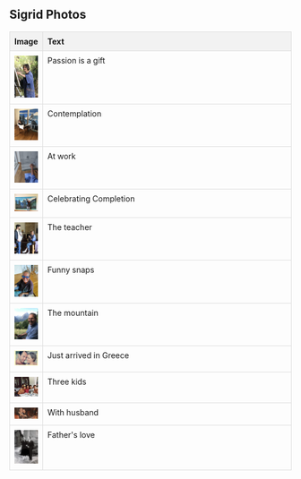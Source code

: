 ## Sigrid Photos

<html lang="en">
<head>
    <meta charset="UTF-8">
    <meta name="viewport" content="width=device-width, initial-scale=1.0">
    <title>Photos of Sigrid Nassuphis</title>
    <style>
        table {
            width: 100%;
            border-collapse: collapse;
        }
        th, td {
            border: 1px solid #ddd;
            padding: 8px;
            vertical-align: top;
        }
        th {
            background-color: #f2f2f2;
            text-align: left;
        }
        .text-column {
            width: 500px; /* Fixed width for text column */
            word-wrap: break-word; /* Ensures text wraps within the cell */
        }
    </style>
</head>


  <table>
  <tr>
      <th>Image</th>
      <th>Text</th>
  </tr>
  <tr>
      <td><img src="../assets/images_mum/mutti21.jpeg" alt="Image 5" width="300"></td>
      <td class="text-column">Passion is a gift</td>
  </tr>
   <tr>
      <td><img src="../assets/images_mum/mutti8.jpeg" alt="Image 5" width="300"></td>
      <td class="text-column">Contemplation</td>
  </tr>
  <tr>
      <td><img src="../assets/images_trasquera/mutti7.jpg" alt="Image 1" width="300"></td>
      <td class="text-column">At work</td>
  </tr>
  <tr>
      <td><img src="../assets/images_mum/mutti6.jpeg" alt="Image 5" width="300"></td>
      <td class="text-column">Celebrating Completion</td>
  </tr>
   <tr>
      <td><img src="../assets/images_mum/mutti2.jpeg" alt="Image 2" width="300"></td>
      <td class="text-column">The teacher</td>
  </tr>
   <tr>
      <td><img src="../assets/images_mum/mutti3.jpeg" alt="Image 3" width="300"></td>
      <td class="text-column">Funny snaps</td>
  </tr>
  <tr>
      <td><img src="../assets/images_trasquera/mutti5.jpg" alt="Image 5" width="300"></td>
      <td class="text-column">The mountain</td>
  </tr>
  <tr>
      <td><img src="../assets/images_mum/mutti23.jpeg" alt="Image 5" width="300"></td>
      <td class="text-column">Just arrived in Greece</td>
  </tr>
   <tr>
      <td><img src="../assets/images_mum/mutti20.jpg" alt="Image 5" width="300"></td>
      <td class="text-column">Three kids</td>
  </tr>
 
 
  
 
 
  <tr>
      <td><img src="../assets/images_mum/mutti9.jpeg" alt="Image 5" width="300"></td>
      <td class="text-column">With husband</td>
  </tr>
 
  <tr>
      <td><img src="../assets/images_mum/mutti17.jpeg" alt="Image 5" width="300"></td>
      <td class="text-column">Father's love</td>
  </tr>
 
  
</table>
    
    